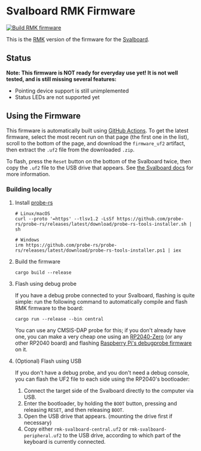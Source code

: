 # Svalboard RMK Firmware

[![Build RMK firmware](https://github.com/whitelynx/rmk-svalboard/actions/workflows/build.yml/badge.svg)](https://github.com/whitelynx/rmk-svalboard/actions/workflows/build.yml)

This is the [RMK][] version of the firmware for the [Svalboard][].


## Status

**Note: This firmware is NOT ready for everyday use yet! It is not well tested, and is still missing several features:**

- Pointing device support is still unimplemented
- Status LEDs are not supported yet


## Using the Firmware

This firmware is automatically built using [GitHub Actions][]. To get the latest firmware, select the most recent run on that page (the first one in the list), scroll to the bottom of the page, and download the `firmware_uf2` artifact, then extract the `.uf2` file from the downloaded `.zip`.

To flash, press the `Reset` button on the bottom of the Svalboard twice, then copy the `.uf2` file to the USB drive that appears. See [the Svalboard docs][] for more information.

[RMK]: https://github.com/HaoboGu/rmk
[Svalboard]: https://svalboard.com/
[GitHub Actions]: https://github.com/whitelynx/rmk-svalboard/actions/workflows/build.yml
[the Svalboard docs]: https://docs.google.com/document/d/1Um4EAIK-GLQGw-9xHUFe-aCtHJDENYUSzhcqQi9ppwU/edit?tab=t.0#heading=h.ydo2kn17mbtt

### Building locally

1. Install [probe-rs](https://github.com/probe-rs/probe-rs)

   ```shell
   # Linux/macOS
   curl --proto '=https' --tlsv1.2 -LsSf https://github.com/probe-rs/probe-rs/releases/latest/download/probe-rs-tools-installer.sh | sh

   # Windows
   irm https://github.com/probe-rs/probe-rs/releases/latest/download/probe-rs-tools-installer.ps1 | iex
   ```

2. Build the firmware

   ```shell
   cargo build --release
   ```

3. Flash using debug probe

   If you have a debug probe connected to your Svalboard, flashing is quite simple: run the following command to automatically compile and flash RMK firmware to the board:

   ```shell
   cargo run --release --bin central
   ```

   You can use any CMSIS-DAP probe for this; if you don't already have one, you can make a very cheap one using an [RP2040-Zero][] (or any other RP2040 board) and flashing [Raspberry Pi's debugprobe firmware][] on it.

4. (Optional) Flash using USB

   If you don't have a debug probe, and you don't need a debug console, you can flash the UF2 file to each side using the RP2040's bootloader:

   1. Connect the target side of the Svalboard directly to the computer via USB.
   2. Enter the bootloader, by holding the `BOOT` button, pressing and releasing `RESET`, and then releasing `BOOT`.
   3. Open the USB drive that appears. (mounting the drive first if necessary)
   4. Copy either `rmk-svalboard-central.uf2` or `rmk-svalboard-peripheral.uf2` to the USB drive, according to which part of the keyboard is currently connected.

[RP2040-Zero]: https://www.waveshare.com/wiki/RP2040-Zero
[Raspberry Pi's debugprobe firmware]: https://github.com/raspberrypi/debugprobe
